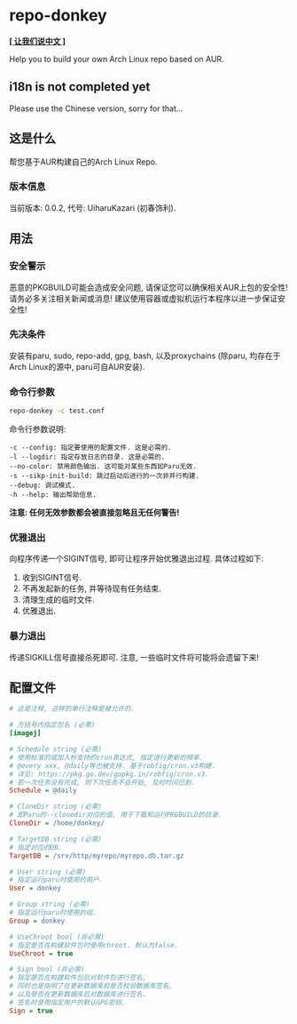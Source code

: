 # repo-donkey

**[\[ 让我们说中文 \]](README-SC.md)**

Help you to build your own Arch Linux repo based on AUR.

## i18n is not completed yet

Please use the Chinese version, sorry for that...

## 这是什么

帮您基于AUR构建自己的Arch Linux Repo.

### 版本信息

当前版本: 0.0.2, 代号: UiharuKazari (初春饰利).

## 用法

### 安全警示

恶意的PKGBUILD可能会造成安全问题, 请保证您可以确保相关AUR上包的安全性! 请务必多关注相关新闻或消息! 建议使用容器或虚拟机运行本程序以进一步保证安全性!

### 先决条件

安装有paru, sudo, repo-add, gpg, bash, 以及proxychains (除paru, 均存在于Arch Linux的源中, paru可自AUR安装).

### 命令行参数

``` bash
repo-donkey -c test.conf
```

命令行参数说明:

``` text
-c --config: 指定要使用的配置文件. 这是必需的.
-l --logdir: 指定存放日志的目录. 这是必需的.
--no-color: 禁用颜色输出. 这可能对某些东西如Paru无效.
-s --sikp-init-build: 跳过启动后进行的一次非并行构建.
--debug: 调试模式.
-h --help: 输出帮助信息.
```

**注意: 任何无效参数都会被直接忽略且无任何警告!**

### 优雅退出

向程序传递一个SIGINT信号, 即可让程序开始优雅退出过程. 具体过程如下:

1. 收到SIGINT信号.
2. 不再发起新的任务, 并等待现有任务结束.
3. 清理生成的临时文件.
4. 优雅退出.

### 暴力退出

传递SIGKILL信号直接杀死即可. 注意, 一些临时文件将可能将会遗留下来!

## 配置文件

``` ini
# 这是注释, 这样的单行注释是被允许的.

# 方括号内指定包名 (必需)
[imagej]

# Schedule string (必需)
# 使用标准的或加入秒支持的cron表达式, 指定进行更新的频率.
# @every xxx, @daily等也被支持. 基于robfig/cron.v3构建.
# 详见: https://pkg.go.dev/gopkg.in/robfig/cron.v3.
# 若一次任务没有完成, 则下次任务不会开始, 及时时间已到.
Schedule = @daily

# CloneDir string (必需)
# 即Paru的--clonedir对应的值, 用于下载和运行PKGBUILD的目录.
CloneDir = /home/donkey/

# TargetDB string (必需)
# 指定对应的DB.
TargetDB = /srv/http/myrepo/myrepo.db.tar.gz

# User string (必需)
# 指定运行paru时使用的用户.
User = donkey

# Group string (必需)
# 指定运行paru时使用的组.
Group = donkey

# UseChroot bool (非必需)
# 指定是否在构建软件包时使用chroot. 默认为false.
UseChroot = true

# Sign bool (非必需)
# 指定是否在构建软件包后对软件包进行签名,
# 同时也是指明了在更新数据库前是否校验数据库签名,
# 以及是否在更新数据库后对数据库进行签名.
# 签名时使用指定用户的默认GPG密钥.
Sign = true
```

